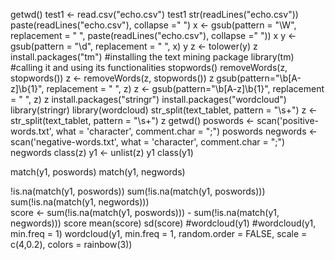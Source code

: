 
getwd()
test1 <- read.csv("echo.csv")
test1
str(readLines("echo.csv"))
paste(readLines("echo.csv"), collapse =" ")
x <- gsub(pattern = "\\W", replacement = " ", paste(readLines("echo.csv"), collapse =" "))
x
y <- gsub(pattern = "\\d", replacement = " ", x)
y
z <- tolower(y)
z
install.packages("tm") #installing the text mining package
library(tm) #calling it and using its functionalities
stopwords()
removeWords(z, stopwords())
z <- removeWords(z, stopwords())
z
gsub(pattern="\\b[A-z]\\b{1}", replacement = " ", z)
z <- gsub(pattern="\\b[A-z]\\b{1}", replacement = " ", z)
z
install.packages("stringr")
install.packages("wordcloud")
library(stringr)
library(wordcloud)
str_split(text_tablet, pattern = "\\s+")
z <- str_split(text_tablet, pattern = "\\s+")
z
getwd()
poswords <- scan('positive-words.txt', what = 'character', comment.char = ";")
poswords
negwords <- scan('negative-words.txt', what = 'character', comment.char = ";")
negwords
class(z)
y1 <- unlist(z)
y1
class(y1)

match(y1, poswords)
match(y1, negwords)

!is.na(match(y1, poswords))
sum(!is.na(match(y1, poswords)))
sum(!is.na(match(y1, negwords)))          
score <- sum(!is.na(match(y1, poswords))) - sum(!is.na(match(y1, negwords)))
score
mean(score)
sd(score)
#wordcloud(y1)
#wordcloud(y1, min.freq = 1)
wordcloud(y1, min.freq = 1, random.order = FALSE, scale = c(4,0.2), colors = rainbow(3))
